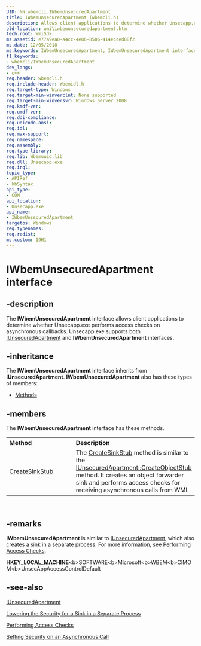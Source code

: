 ```yaml
---
UID: NN:wbemcli.IWbemUnsecuredApartment
title: IWbemUnsecuredApartment (wbemcli.h)
description: Allows client applications to determine whether Unsecapp.exe performs access checks on asynchronous callbacks.
old-location: wmi\iwbemunsecuredapartment.htm
tech.root: WmiSdk
ms.assetid: e77a9ea0-a4cc-4e86-8506-414ecced88f2
ms.date: 12/05/2018
ms.keywords: IWbemUnsecuredApartment, IWbemUnsecuredApartment interface [Windows Management Instrumentation], IWbemUnsecuredApartment interface [Windows Management Instrumentation],described, wbemcli/IWbemUnsecuredApartment, wmi.iwbemunsecuredapartment
f1_keywords:
- wbemcli/IWbemUnsecuredApartment
dev_langs:
- c++
req.header: wbemcli.h
req.include-header: Wbemidl.h
req.target-type: Windows
req.target-min-winverclnt: None supported
req.target-min-winversvr: Windows Server 2008
req.kmdf-ver: 
req.umdf-ver: 
req.ddi-compliance: 
req.unicode-ansi: 
req.idl: 
req.max-support: 
req.namespace: 
req.assembly: 
req.type-library: 
req.lib: Wbemuuid.lib
req.dll: Unsecapp.exe
req.irql: 
topic_type:
- APIRef
- kbSyntax
api_type:
- COM
api_location:
- Unsecapp.exe
api_name:
- IWbemUnsecuredApartment
targetos: Windows
req.typenames: 
req.redist: 
ms.custom: 19H1
---
```


# IWbemUnsecuredApartment interface


## -description


The <b>IWbemUnsecuredApartment</b> interface 
   allows client applications to determine whether Unsecapp.exe performs access 
   checks on asynchronous callbacks. Unsecapp.exe supports both 
   <a href="https://docs.microsoft.com/windows/desktop/api/wbemcli/nn-wbemcli-iunsecuredapartment">IUnsecuredApartment</a> and 
   <b>IWbemUnsecuredApartment</b> interfaces.


## -inheritance

The <b xmlns:loc="http://microsoft.com/wdcml/l10n">IWbemUnsecuredApartment</b> interface inherits from <b>IUnsecuredApartment</b>. <b>IWbemUnsecuredApartment</b> also has these types of members:
<ul>
<li><a href="https://docs.microsoft.com/">Methods</a></li>
</ul>

## -members

The <b>IWbemUnsecuredApartment</b> interface has these methods.
<table class="members" id="memberListMethods">
<tr>
<th align="left" width="37%">Method</th>
<th align="left" width="63%">Description</th>
</tr>
<tr data="declared;">
<td align="left" width="37%">
<a href="https://docs.microsoft.com/windows/desktop/api/wbemcli/nf-wbemcli-iwbemunsecuredapartment-createsinkstub">CreateSinkStub</a>
</td>
<td align="left" width="63%">
The <a href="https://docs.microsoft.com/windows/desktop/api/wbemcli/nf-wbemcli-iwbemunsecuredapartment-createsinkstub">CreateSinkStub</a> method is 
     similar to the 
     <a href="https://docs.microsoft.com/windows/desktop/api/wbemcli/nf-wbemcli-iunsecuredapartment-createobjectstub">IUnsecuredApartment::CreateObjectStub</a> 
     method. It creates an object forwarder sink and performs access checks for receiving asynchronous calls from 
     WMI.

</td>
</tr>
</table> 


## -remarks



<b>IWbemUnsecuredApartment</b> is similar to 
     <a href="https://docs.microsoft.com/windows/desktop/api/wbemcli/nn-wbemcli-iunsecuredapartment">IUnsecuredApartment</a>, which also creates a sink in a 
     separate process. For more information, see 
     <a href="https://docs.microsoft.com/windows/desktop/WmiSdk/performing-access-checks">Performing Access Checks</a>.


<b>HKEY_LOCAL_MACHINE</b>\<b>SOFTWARE</b>\<b>Microsoft</b>\<b>WBEM</b>\<b>CIMOM</b>\<b>UnsecAppAccessControlDefault</b>






## -see-also




<a href="https://docs.microsoft.com/windows/desktop/api/wbemcli/nn-wbemcli-iunsecuredapartment">IUnsecuredApartment</a>



<a href="https://docs.microsoft.com/windows/desktop/WmiSdk/lowering-the-security-for-a-sink-in-a-separate-process">Lowering the Security for a Sink in a Separate Process</a>



<a href="https://docs.microsoft.com/windows/desktop/WmiSdk/performing-access-checks">Performing Access Checks</a>



<a href="https://docs.microsoft.com/windows/desktop/WmiSdk/setting-security-on-an-asynchronous-call">Setting Security on an Asynchronous Call</a>
 

 

